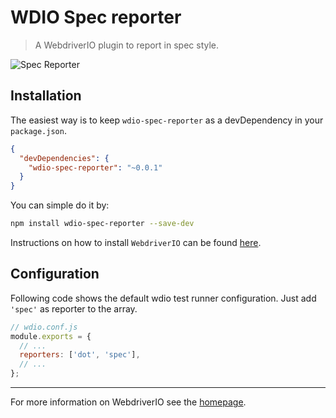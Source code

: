 WDIO Spec reporter
==================

> A WebdriverIO plugin to report in spec style.

![Spec Reporter](http://webdriver.io/images/spec.png "Spec Reporter")

## Installation

The easiest way is to keep `wdio-spec-reporter` as a devDependency in your `package.json`.

```json
{
  "devDependencies": {
    "wdio-spec-reporter": "~0.0.1"
  }
}
```

You can simple do it by:

```bash
npm install wdio-spec-reporter --save-dev
```

Instructions on how to install `WebdriverIO` can be found [here](http://webdriver.io/guide/getstarted/install.html).

## Configuration

Following code shows the default wdio test runner configuration. Just add `'spec'` as reporter
to the array.

```js
// wdio.conf.js
module.exports = {
  // ...
  reporters: ['dot', 'spec'],
  // ...
};
```

----

For more information on WebdriverIO see the [homepage](http://webdriver.io).
